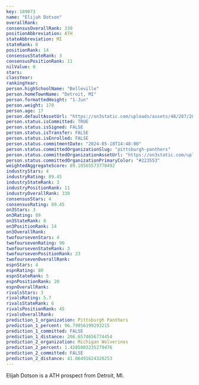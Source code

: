 ```yaml
---
key: 109073
name: "Elijah Dotson"
overallRank: 
consensusOverallRank: 330
positionAbbreviation: ATH
stateAbbreviation: MI
stateRank: 8
positionRank: 14
consensusStateRank: 3
consensusPositionRank: 11
nilValue: 0
stars: 
classYear: 
rankingYear: 
person.highSchoolName: "Belleville"
person.homeTownName: "Detroit, MI"
person.formattedHeight: "1-Jun"
person.weight: 170
person.age: 17
person.defaultAssetUrl: "https://on3static.com/uploads/assets/48/287/287048.png"
person.status.isCommitted: TRUE
person.status.isSigned: FALSE
person.status.isTransfer: FALSE
person.status.isEnrolled: FALSE
person.status.commitmentDate: "2024-05-18T14:48:00"
person.status.committedOrganizationSlug: "pittsburgh-panthers"
person.status.committedOrganizationAssetUrl: "https://on3static.com/uploads/assets/797/149/149797.svg"
person.status.committedOrganizationPrimaryColor: "#223553"
weightedAggregateScore: 89.10565573770492
industryStars: 4
industryRating: 89.45
industryStateRank: 3
industryPositionRank: 11
industryOverallRank: 330
consensusStars: 4
consensusRating: 89.45
on3Stars: 3
on3Rating: 89
on3StateRank: 8
on3PositionRank: 14
on3OverallRank: 
twofoursevenStars: 4
twofoursevenRating: 90
twofoursevenStateRank: 3
twofoursevenPositionRank: 23
twofoursevenOverallRank: 
espnStars: 4
espnRating: 80
espnStateRank: 5
espnPositionRank: 20
espnOverallRank: 
rivalsStars: 3
rivalsRating: 5.7
rivalsStateRank: 6
rivalsPositionRank: 45
rivalsOverallRank: 
prediction_1_organization: Pittsburgh Panthers
prediction_1_percent: 96.79956199293215
prediction_1_committed: FALSE
prediction_1_distance: 206.6574656774454
prediction_2_organization: Michigan Wolverines
prediction_2_percent: 1.4285003235279476
prediction_2_committed: FALSE
prediction_2_distance: 41.06491624320253
---
```

Elijah Dotson is a ATH prospect from Detroit, MI.
